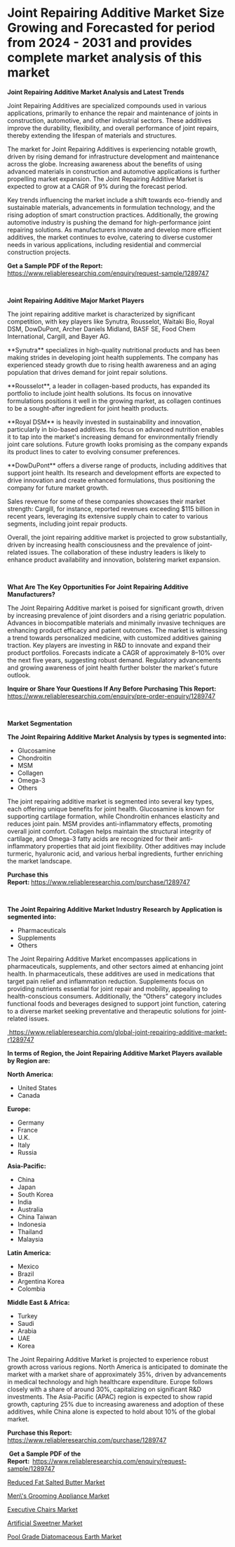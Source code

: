 <p><h1>Joint Repairing Additive Market Size Growing and Forecasted for period from 2024 - 2031 and provides complete market analysis of this market</h1></p><p><strong>Joint Repairing Additive Market Analysis and Latest Trends</strong></p>
<p><p>Joint Repairing Additives are specialized compounds used in various applications, primarily to enhance the repair and maintenance of joints in construction, automotive, and other industrial sectors. These additives improve the durability, flexibility, and overall performance of joint repairs, thereby extending the lifespan of materials and structures.</p><p>The market for Joint Repairing Additives is experiencing notable growth, driven by rising demand for infrastructure development and maintenance across the globe. Increasing awareness about the benefits of using advanced materials in construction and automotive applications is further propelling market expansion. The Joint Repairing Additive Market is expected to grow at a CAGR of 9% during the forecast period. </p><p>Key trends influencing the market include a shift towards eco-friendly and sustainable materials, advancements in formulation technology, and the rising adoption of smart construction practices. Additionally, the growing automotive industry is pushing the demand for high-performance joint repairing solutions. As manufacturers innovate and develop more efficient additives, the market continues to evolve, catering to diverse customer needs in various applications, including residential and commercial construction projects.</p></p>
<p><strong>Get a Sample PDF of the Report:&nbsp;</strong> <a href="https://www.reliableresearchiq.com/enquiry/request-sample/1289747?utm_campaign=101&utm_medium=2&utm_source=Github&utm_content=ia&utm_term=26102024&utm_id=joint-repairing-additive">https://www.reliableresearchiq.com/enquiry/request-sample/1289747</a></p>
<p>&nbsp;</p>
<p><strong>Joint Repairing Additive Major Market Players</strong></p>
<p><p>The joint repairing additive market is characterized by significant competition, with key players like Synutra, Rousselot, Waitaki Bio, Royal DSM, DowDuPont, Archer Daniels Midland, BASF SE, Food Chem International, Cargill, and Bayer AG.</p><p>**Synutra** specializes in high-quality nutritional products and has been making strides in developing joint health supplements. The company has experienced steady growth due to rising health awareness and an aging population that drives demand for joint repair solutions.</p><p>**Rousselot**, a leader in collagen-based products, has expanded its portfolio to include joint health solutions. Its focus on innovative formulations positions it well in the growing market, as collagen continues to be a sought-after ingredient for joint health products.</p><p>**Royal DSM** is heavily invested in sustainability and innovation, particularly in bio-based additives. Its focus on advanced nutrition enables it to tap into the market's increasing demand for environmentally friendly joint care solutions. Future growth looks promising as the company expands its product lines to cater to evolving consumer preferences.</p><p>**DowDuPont** offers a diverse range of products, including additives that support joint health. Its research and development efforts are expected to drive innovation and create enhanced formulations, thus positioning the company for future market growth.</p><p>Sales revenue for some of these companies showcases their market strength: Cargill, for instance, reported revenues exceeding $115 billion in recent years, leveraging its extensive supply chain to cater to various segments, including joint repair products.</p><p>Overall, the joint repairing additive market is projected to grow substantially, driven by increasing health consciousness and the prevalence of joint-related issues. The collaboration of these industry leaders is likely to enhance product availability and innovation, bolstering market expansion.</p></p>
<p>&nbsp;</p>
<p><strong>What Are The Key Opportunities For Joint Repairing Additive Manufacturers?</strong></p>
<p><p>The Joint Repairing Additive market is poised for significant growth, driven by increasing prevalence of joint disorders and a rising geriatric population. Advances in biocompatible materials and minimally invasive techniques are enhancing product efficacy and patient outcomes. The market is witnessing a trend towards personalized medicine, with customized additives gaining traction. Key players are investing in R&D to innovate and expand their product portfolios. Forecasts indicate a CAGR of approximately 8–10% over the next five years, suggesting robust demand. Regulatory advancements and growing awareness of joint health further bolster the market's future outlook.</p></p>
<p><strong>Inquire or Share Your Questions If Any Before Purchasing This Report:</strong> <a href="https://www.reliableresearchiq.com/enquiry/pre-order-enquiry/1289747?utm_campaign=101&utm_medium=2&utm_source=Github&utm_content=ia&utm_term=26102024&utm_id=joint-repairing-additive">https://www.reliableresearchiq.com/enquiry/pre-order-enquiry/1289747</a></p>
<p>&nbsp;</p>
<p><strong>Market Segmentation</strong></p>
<p><strong>The Joint Repairing Additive Market Analysis by types is segmented into:</strong></p>
<p><ul><li>Glucosamine</li><li>Chondroitin</li><li>MSM</li><li>Collagen</li><li>Omega-3</li><li>Others</li></ul></p>
<p><p>The joint repairing additive market is segmented into several key types, each offering unique benefits for joint health. Glucosamine is known for supporting cartilage formation, while Chondroitin enhances elasticity and reduces joint pain. MSM provides anti-inflammatory effects, promoting overall joint comfort. Collagen helps maintain the structural integrity of cartilage, and Omega-3 fatty acids are recognized for their anti-inflammatory properties that aid joint flexibility. Other additives may include turmeric, hyaluronic acid, and various herbal ingredients, further enriching the market landscape.</p></p>
<p><strong>Purchase this Report:&nbsp;</strong><a href="https://www.reliableresearchiq.com/purchase/1289747?utm_campaign=101&utm_medium=2&utm_source=Github&utm_content=ia&utm_term=26102024&utm_id=joint-repairing-additive">https://www.reliableresearchiq.com/purchase/1289747</a></p>
<p>&nbsp;</p>
<p><strong>The Joint Repairing Additive Market Industry Research by Application is segmented into:</strong></p>
<p><ul><li>Pharmaceuticals</li><li>Supplements</li><li>Others</li></ul></p>
<p><p>The Joint Repairing Additive Market encompasses applications in pharmaceuticals, supplements, and other sectors aimed at enhancing joint health. In pharmaceuticals, these additives are used in medications that target pain relief and inflammation reduction. Supplements focus on providing nutrients essential for joint repair and mobility, appealing to health-conscious consumers. Additionally, the “Others” category includes functional foods and beverages designed to support joint function, catering to a diverse market seeking preventative and therapeutic solutions for joint-related issues.</p></p>
<p><a href="https://www.reliableresearchiq.com/global-joint-repairing-additive-market-r1289747?utm_campaign=101&utm_medium=2&utm_source=Github&utm_content=ia&utm_term=26102024&utm_id=joint-repairing-additive">&nbsp;https://www.reliableresearchiq.com/global-joint-repairing-additive-market-r1289747</a></p>
<p><strong>In terms of Region, the Joint Repairing Additive Market Players available by Region are:</strong></p>
<p>
    <p> <strong> North America: </strong>
        <ul>
            <li>United States</li>
            <li>Canada</li>
        </ul>
        </p> 
    <p> <strong> Europe: </strong>
        <ul>
            <li>Germany</li>
            <li>France</li>
            <li>U.K.</li>
            <li>Italy</li>
            <li>Russia</li>
        </ul>
        </p> 
    <p> <strong> Asia-Pacific: </strong>
        <ul>
            <li>China</li>
            <li>Japan</li>
            <li>South Korea</li>
            <li>India</li>
            <li>Australia</li>
            <li>China Taiwan</li>
            <li>Indonesia</li>
            <li>Thailand</li>
            <li>Malaysia</li>
        </ul>
        </p> 
    <p> <strong> Latin America: </strong>
        <ul>
            <li>Mexico</li>
            <li>Brazil</li>
            <li>Argentina Korea</li>
            <li>Colombia</li>
        </ul>
        </p> 
    <p> <strong> Middle East & Africa: </strong>
        <ul>
            <li>Turkey</li>
            <li>Saudi</li>
            <li>Arabia</li>
            <li>UAE</li>
            <li>Korea</li>
        </ul>
    </p>
    </p>
<p><p>The Joint Repairing Additive Market is projected to experience robust growth across various regions. North America is anticipated to dominate the market with a market share of approximately 35%, driven by advancements in medical technology and high healthcare expenditure. Europe follows closely with a share of around 30%, capitalizing on significant R&D investments. The Asia-Pacific (APAC) region is expected to show rapid growth, capturing 25% due to increasing awareness and adoption of these additives, while China alone is expected to hold about 10% of the global market.</p></p>
<p><strong>Purchase this Report: </strong><a href="https://www.reliableresearchiq.com/purchase/1289747?utm_campaign=101&utm_medium=2&utm_source=Github&utm_content=ia&utm_term=26102024&utm_id=joint-repairing-additive">https://www.reliableresearchiq.com/purchase/1289747</a></p>
<p>&nbsp;<strong>Get a Sample PDF of the Report:&nbsp;&nbsp;</strong><a href="https://www.reliableresearchiq.com/enquiry/request-sample/1289747?utm_campaign=101&utm_medium=2&utm_source=Github&utm_content=ia&utm_term=26102024&utm_id=joint-repairing-additive">https://www.reliableresearchiq.com/enquiry/request-sample/1289747</a></p>
<p><strong></strong></p>
<p><p><a href="https://github.com/azucena6lzcou/Market-Research-Report-List-1/blob/main/reduced-fat-salted-butter-market.md?utm_campaign=101&utm_medium=2&utm_source=Github&utm_content=ia&utm_term=26102024&utm_id=joint-repairing-additive">Reduced Fat Salted Butter Market</a></p><p><a href="https://github.com/ellenqyqdyches/Market-Research-Report-List-1/blob/main/mens-grooming-appliance-market.md?utm_campaign=101&utm_medium=2&utm_source=Github&utm_content=ia&utm_term=26102024&utm_id=joint-repairing-additive">Men\'s Grooming Appliance Market</a></p><p><a href="https://issuu.com/reportprime-2/docs/executive-chairs-market-size-2030.p_dfc6848866b915?utm_campaign=101&utm_medium=2&utm_source=Github&utm_content=ia&utm_term=26102024&utm_id=joint-repairing-additive">Executive Chairs Market</a></p><p><a href="https://www.linkedin.com/pulse/artificial-sweetner-market-size-growth-industry-analysis-segmentation-7bmwf?utm_campaign=101&utm_medium=2&utm_source=Github&utm_content=ia&utm_term=26102024&utm_id=joint-repairing-additive">Artificial Sweetner Market</a></p><p><a href="https://www.linkedin.com/pulse/pool-grade-diatomaceous-earth-market-evolution-global-trends-a8vlc?utm_campaign=101&utm_medium=2&utm_source=Github&utm_content=ia&utm_term=26102024&utm_id=joint-repairing-additive">Pool Grade Diatomaceous Earth Market</a></p></p>
